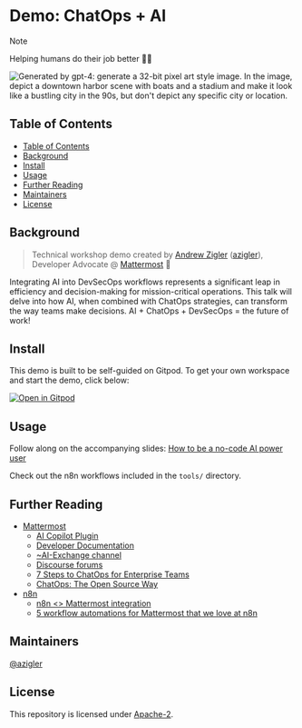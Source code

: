 # Demo: ChatOps + AI

> [!NOTE]
> Helping humans do their job better 🧑‍💻

![Generated by gpt-4: generate a 32-bit pixel art style image. In the image, depict a downtown harbor scene with boats and a stadium and make it look like a bustling city in the 90s, but don't depict any specific city or location.](https://github.com/azigler/dotfiles/assets/7295363/9954a100-ddc0-4f64-a454-f3859d762009)

## Table of Contents

- [Table of Contents](#table-of-contents)
- [Background](#background)
- [Install](#install)
- [Usage](#usage)
- [Further Reading](#further-reading)
- [Maintainers](#maintainers)
- [License](#license)

## Background

> Technical workshop demo created by [Andrew Zigler](https://www.linkedin.com/in/andrewzigler/) ([azigler](https://github.com/azigler)), Developer Advocate @ [Mattermost](https://mattermost.com/) 🍎

Integrating AI into DevSecOps workflows represents a significant leap in efficiency and decision-making for mission-critical operations. This talk will delve into how AI, when combined with ChatOps strategies, can transform the way teams make decisions. AI + ChatOps + DevSecOps = the future of work!

## Install

This demo is built to be self-guided on Gitpod. To get your own workspace and start the demo, click below:

[![Open in Gitpod](https://gitpod.io/button/open-in-gitpod.svg)](https://gitpod.io/#https://github.com/azigler/chatops-plus-ai-demo)

## Usage

Follow along on the accompanying slides: [How to be a no-code AI power user](https://docs.google.com/presentation/d/1zqtOVUq5Ww06gHc34u50zF5D5s8JfJDCoBrrt8LwoJw/edit?usp=sharing)

Check out the n8n workflows included in the `tools/` directory.

## Further Reading

- [Mattermost](https://mattermost.com)
  - [AI Copilot Plugin](https://github.com/mattermost/mattermost-plugin-ai)
  - [Developer Documentation](https://developers.mattermost.com)
  - [~AI-Exchange channel](https://community.mattermost.com/core/channels/ai-exchange)
  - [Discourse forums](https://forum.mattermost.com/c/openops-ai/40)
  - [7 Steps to ChatOps for Enterprise Teams](https://mattermost.com/chatops-guide/)
  - [ChatOps: The Open Source Way](https://mattermost.com/solutions/use-cases/chatops/)
- [n8n](https://n8n.io)
  - [n8n <> Mattermost integration](https://n8n.io/integrations/mattermost/)
  - [5 workflow automations for Mattermost that we love at n8n](https://mattermost.com/blog/5-workflow-automations-for-mattermost-that-we-love-at-n8n/)

## Maintainers

[@azigler](https://github.com/azigler/)

## License

This repository is licensed under [Apache-2](./LICENSE).
